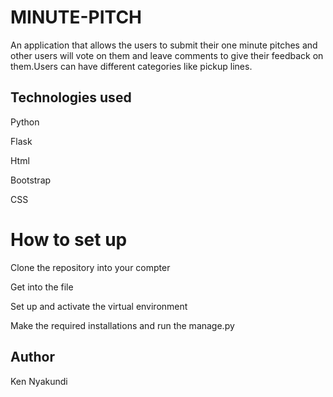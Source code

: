 # MINUTE-PITCH

An application that allows the users to submit their one minute pitches and other users will vote on them and leave comments to give their feedback on them.Users can have different categories like pickup lines.

## Technologies used

Python

Flask

Html

Bootstrap

CSS

# How to set up

Clone the repository into your compter

Get into the file

Set up and activate the virtual environment 

Make the required installations and run the manage.py

## Author

Ken Nyakundi

